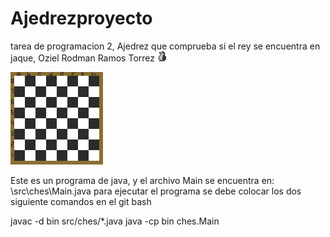 # Ajedrezproyecto
tarea de programacion 2, Ajedrez que comprueba si el rey se encuentra en jaque, Oziel Rodman Ramos Torrez
![](res/piezas/pinguino2.png)


![](res/piezas/tablero.png)


Este es un programa de java, y el archivo Main se encuentra en:
\src\ches\Main.java
para ejecutar el programa se debe colocar los dos siguiente comandos en el git bash

javac -d bin src/ches/*.java
java -cp bin ches.Main

